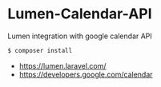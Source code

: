 # Lumen-Calendar-API
Lumen integration with google calendar API

```sh
$ composer install
```
- https://lumen.laravel.com/
- https://developers.google.com/calendar
